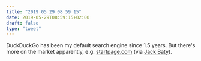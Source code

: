 ```yaml
---
title: "2019 05 29 08 59 15"
date: 2019-05-29T08:59:15+02:00
draft: false
type: "tweet"
---
```

DuckDuckGo has been my default search engine since 1.5 years. But there's more on the market apparently, e.g. [startpage.com](https://www.startpage.com/) (via [Jack Baty](https://www.baty.blog/2019/moving-to-startpage-for-search)).
